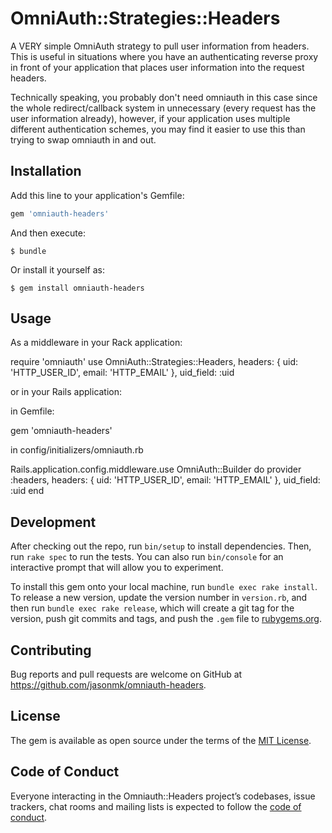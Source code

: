 # OmniAuth::Strategies::Headers

A VERY simple OmniAuth strategy to pull user information from headers. This is useful in
situations where you have an authenticating reverse proxy in front of your application
that places user information into the request headers.

Technically speaking, you probably don't need omniauth in this case since the whole
redirect/callback system in unnecessary (every request has the user information already),
however, if your application uses multiple different authentication schemes, you may find
it easier to use this than trying to swap omniauth in and out.

## Installation

Add this line to your application's Gemfile:

```ruby
gem 'omniauth-headers'
```

And then execute:

    $ bundle

Or install it yourself as:

    $ gem install omniauth-headers

## Usage

As a middleware in your Rack application:

  require 'omniauth'
  use OmniAuth::Strategies::Headers,
    headers: { uid: 'HTTP_USER_ID', email: 'HTTP_EMAIL' },
    uid_field: :uid

or in your Rails application:

in Gemfile:
 
  gem 'omniauth-headers'

in config/initializers/omniauth.rb

  Rails.application.config.middleware.use OmniAuth::Builder do
    provider :headers,
      headers: { uid: 'HTTP_USER_ID', email: 'HTTP_EMAIL' },
      uid_field: :uid
  end

## Development

After checking out the repo, run `bin/setup` to install dependencies. Then, run `rake spec` to run the tests. You can also run `bin/console` for an interactive prompt that will allow you to experiment.

To install this gem onto your local machine, run `bundle exec rake install`. To release a new version, update the version number in `version.rb`, and then run `bundle exec rake release`, which will create a git tag for the version, push git commits and tags, and push the `.gem` file to [rubygems.org](https://rubygems.org).

## Contributing

Bug reports and pull requests are welcome on GitHub at https://github.com/jasonmk/omniauth-headers.

## License

The gem is available as open source under the terms of the [MIT License](http://opensource.org/licenses/MIT).

## Code of Conduct

Everyone interacting in the Omniauth::Headers project’s codebases, issue trackers, chat rooms and mailing lists is expected to follow the [code of conduct](https://github.com/[USERNAME]/omniauth-headers/blob/master/CODE_OF_CONDUCT.md).
